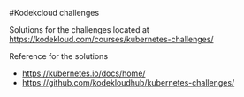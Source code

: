 #Kodekcloud challenges

Solutions for the challenges located at https://kodekloud.com/courses/kubernetes-challenges/

Reference for the solutions 
- https://kubernetes.io/docs/home/
- https://github.com/kodekloudhub/kubernetes-challenges/
